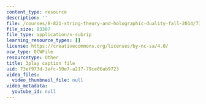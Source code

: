 ```yaml
---
content_type: resource
description: ''
file: /courses/8-821-string-theory-and-holographic-duality-fall-2014/73ef973d3afc50e7a21779ce86ab9723_raP-0nqnF_A.vtt
file_size: 83307
file_type: application/x-subrip
learning_resource_types: []
license: https://creativecommons.org/licenses/by-nc-sa/4.0/
ocw_type: OCWFile
resourcetype: Other
title: 3play caption file
uid: 73ef973d-3afc-50e7-a217-79ce86ab9723
video_files:
  video_thumbnail_file: null
video_metadata:
  youtube_id: null
---
```


